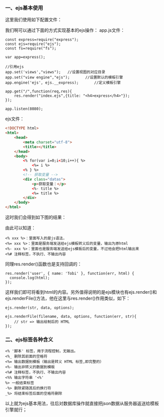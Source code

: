 ### 一、ejs基本使用

这里我们使用如下配置文件：

我们啊可以通过下面的方式实现基本的ejs操作：
app.js文件：

```
const express=require("express");
const ejs=require("ejs");
const fs=require("fs");

var app=express();

//引用ejs
app.set('views',"views");	//设置视图的对应目录
app.set("view engine","ejs");		//设置默认的模板引擎
app.engine('ejs', ejs.__express);		//定义模板引擎

app.get("/",function(req,res){
	res.render("index.ejs",{title: "<h4>express</h4>"});
});

app.listen(8080);
```


ejs文件：

```HTML
<!DOCTYPE html>
<html>
	<head>
		<meta charset="utf-8">
		<title></title>
	</head>
	<body>
		<% for(var i=0;i<10;i++){ %>
			<%= i %>
		<% } %>
		<!-- 获取变量 -->
		<div class="datas">
			<p>获取变量：</p>
			<%- title %>
			<%= title %>
		</div>
	</body>
</html>
```

这时我们会得到如下图的结果：

由此可以知道：

```
<% xxx %>：里面写入的是js语法，
<%= xxx %>：里面是服务端发送给ejs模板转义后的变量，输出为原html
<%- xxx %>：里面也是服务端发送给ejs模板后的变量，不过他会把html输出来
<%# 注释标签，不执行、不输出内容
```

同理res.render()函数也是支持回调的：

```
res.render('user', { name: 'Tobi' }, function(err, html) {
  console.log(html);
});
```


这样我们即可将看到html的内容。另外值得说明的是ejs模块也有ejs.render()和ejs.renderFile()方法，他在这里与res.render()作用类似，如下：

```
ejs.render(str, data, options);

ejs.renderFile(filename, data, options, function(err, str){
    // str => 输出绘制后的 HTML
});
```

### 二、ejs标签各种含义

```
<% '脚本' 标签，用于流程控制，无输出。
<%_ 删除其前面的空格符
<%= 输出数据到模板（输出是转义 HTML 标签,即完整的）
<%- 输出非转义的数据到模板
<%# 注释标签，不执行、不输出内容
<%% 输出字符串 '<%'
%> 一般结束标签
-%> 删除紧随其后的换行符
_%> 将结束标签后面的空格符删除
```


以上就为ejs基本用法，往后对数据库操作就直接把json数据从服务器返送给模板引擎就行；

